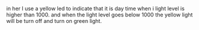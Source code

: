 in her I use a yellow led to indicate that it is day time when i light level is higher than 1000. and when the light level goes below 1000 the yellow light will be turn off and turn on green light.
